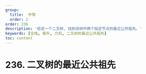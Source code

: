 ```yaml
---
group:
  title:  中等
  order: 2
order: 236
description: '给定一个二叉树, 找到该树中两个指定节点的最近公共祖先。'
keywords: [全栈, 紫升, 力扣, 二叉树的最近公共祖先]
toc: content
---
```


# 236. 二叉树的最近公共祖先
